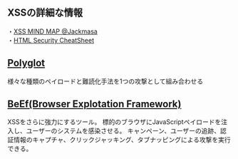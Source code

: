 ## XSSの詳細な情報

・[XSS MIND MAP @Jackmasa](https://raw.githubusercontent.com/cyberspacekittens/XSS/master/XSS2.png)<br>
・[HTML Security CheatSheet](https://html5sec.org/)


## [Polyglot](https://github.com/0xsobky/HackVault/wiki/Unleashing-an-Ultimate-XSS-Polyglot)
様々な種類のペイロードと難読化手法を1つの攻撃として組み合わせる

## [BeEf(Browser Explotation Framework)](http://beefproject.com/)
XSSをさらに強力にするツール。
標的のブラウザにJavaScriptペイロードを注入し、ユーザーのシステムを感染させる。
キャンペーン、ユーザーの追跡、認証情報のキャプチャ、クリックジャッキング、タブナッピングによる攻撃を実行できる。
 
